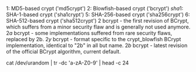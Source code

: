 
$1$: MD5-based crypt ('md5crypt')
$2$: Blowfish-based crypt ('bcrypt')
$sha1$: SHA-1-based crypt ('sha1crypt')
$5$: SHA-256-based crypt ('sha256crypt')
$6$: SHA-512-based crypt ('sha512crypt')
$2$  bcrypt - the first revision of BCrypt, which suffers from a minor security flaw and is generally not used anymore.
$2a$  bcrypt - some implementations suffered from rare security flaws, replaced by 2b.
$2y$  bcrypt - format specific to the crypt_blowfish BCrypt implementation, identical to "2b" in all but name.
$2b$  bcrypt - latest revision of the official BCrypt algorithm, current default.

cat /dev/urandom | tr -dc 'a-zA-Z0-9' | head -c 24
